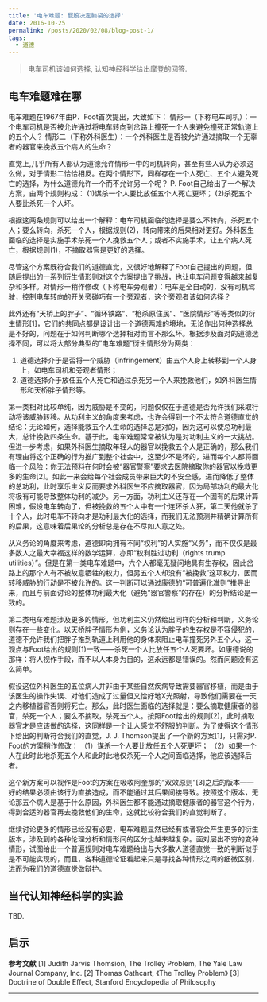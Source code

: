 ```yaml
---
title: '电车难题: 屁股决定脑袋的选择'
date: 2016-10-25
permalink: /posts/2020/02/08/blog-post-1/
tags:
  - 道德
---
```


 > 电车司机该如何选择, 认知神经科学给出摩登的回答.

## 电车难题难在哪

电车难题在1967年由P．Foot首次提出，大致如下：
情形一（下称电车司机）：一个电车司机是否被允许通过将电车转向到岔路上撞死一个人来避免撞死正常轨道上的五个人？
情形二（下称外科医生）：一个外科医生是否被允许通过摘取一个无辜者的器官来挽救五个病人的生命？

直觉上,几乎所有人都认为道德允许情形一中的司机转向，甚至有些人认为必须这么做，对于情形二恰恰相反。在两个情形下，同样存在一个人死亡、五个人避免死亡的选择，为什么道德允许一个而不允许另一个呢？
P. Foot自己给出了一个解决方案，由两个规则构成：
(1)谋杀一个人要比放任五个人死亡更坏；
(2)杀死五个人要比杀死一个人坏。

根据这两条规则可以给出一个解释：电车司机面临的选择是要么不转向，杀死五个人；要么转向，杀死一个人，根据规则(2)，转向带来的后果相对更好。外科医生面临的选择是实施手术杀死一个人挽救五个人；或者不实施手术，让五个病人死亡，根据规则(1)，不摘取器官是更好的选择。

尽管这个方案既符合我们的道德直觉，又很好地解释了Foot自己提出的问题，但随后提出的一系列衍生情形则对这个方案提出了挑战，也让电车问题变得越来越复杂和多样。对情形一稍作修改（下称电车旁观者）：电车是全自动的，没有司机驾驶，控制电车转向的开关旁碰巧有一个旁观者，这个旁观者该如何选择？ 

此外还有“天桥上的胖子”、“循环铁路”、“枪杀原住民”、“医院情形”等等类似的衍生情形[1]，它们的共同点都是设计出一个道德两难的境地，无论作出何种选择总是不好的，问题在于如何判断哪个选择相对而言不那么坏。根据涉及面对的道德选择不同，可以将大部分典型的“电车难题”衍生情形分为两类：
1.	道德选择介于是否将一个威胁（infringement）由五个人身上转移到一个人身上，如电车司机和旁观者情形；
2.	道德选择介于放任五个人死亡和通过杀死另一个人来挽救他们，如外科医生情形和天桥胖子情形等。

第一类相对比较单纯，因为威胁是不变的，问题仅仅在于道德是否允许我们采取行动将该威胁转移。从功利主义的角度来考虑，也许会得到一个不太符合道德直觉的结论：无论如何，选择能救五个人生命的选择总是对的，因为这可以使总功利最大，总计挽救四条生命。基于此，电车难题常常被认为是对功利主义的一大挑战。但进一步考虑，如果外科医生摘取年轻人的器官以挽救五个人是正确的，那么我们有理由将这个正确的行为推广到整个社会中，这至少不是坏的，进而每个人都将面临一个风险：你无法预料在何时会被“器官警察”要求去医院摘取你的器官以挽救更多的生命[2]。如此一来会给每个社会成员带来巨大的不安全感，进而降低了整体的总功利，此时享乐主义反而要求外科医生不应摘取器官，因为局部功利的最大化将极有可能导致整体功利的减少。另一方面，功利主义还存在一个固有的后果计算困难，假设电车转向了，但被挽救的五个人中有一个连环杀人狂，第二天他就杀了十个人，此时电车不转向才是功利最大化的选择，而我们无法预测并精确计算所有的后果，这意味着后果论的分析总是存在不尽如人意之处。

从义务论的角度来考虑，道德即向拥有不同“权利”的人实施“义务”，而不仅仅是最多数人之最大幸福这样的数学运算，亦即“权利胜过功利（rights trump utilities）”。但是在第一类电车难题中，六个人都毫无疑问地具有生存权，因此岔路上的那个人有不被故意牺牲的权力，但另五个人却没有“被挽救”这项权力，因而转移威胁的行动是不被允许的。这一判断可以通过康德的“可普遍化准则”推导出来，而且与前面讨论的整体功利最大化（避免“器官警察”的存在）的分析结论是一致的。

第二类电车难题涉及更多的情形，但功利主义仍然给出同样的分析和判断，义务论则存在一些变化。以天桥胖子情形为例，义务论认为胖子的生存权是不容侵犯的，道德不允许我们把胖子推到轨道上利用他的身体来阻止电车撞死另外五个人，这一观点与Foot给出的规则(1)一致——杀死一个人比放任五个人死要坏。如康德说的那样：将人视作手段，而不以人本身为目的，这永远都是错误的。然而问题没有这么简单。

假设这位外科医生的五位病人并非由于某些自然疾病导致需要器官移植，而是由于该医生的操作失误、对他们造成了过量但又恰好地X光照射，导致他们需要在一天之内移植器官否则将死亡。那么，此时医生面临的选择就是：要么摘取健康者的器官，杀死一个人；要么不摘取，杀死五个人。按照Foot给出的规则(2)，此时摘取器官才是应该做的选择，这同样是一个让人感觉不舒服的判断。为了使得这个情形下给出的判断符合我们的直觉，J. J. Thomson提出了一个新的方案[1]，只需对P. Foot的方案稍作修改：
（1）谋杀一个人要比放任五个人死更坏；
（2）如果一个人在此时此地杀死五个人和此时此地仅杀死一个人之间面临选择，他应该选择后者。

这个新方案可以视作是Foot的方案在吸收阿奎那的“双效原则”[3]之后的版本——好的结果必须由该行为直接造成，而不能通过其后果间接导致。按照这个版本，无论那五个病人是基于什么原因，外科医生都不能通过摘取健康者的器官这个行为，得到合适的器官再去挽救他们的生命，这就比较符合我们的直觉判断了。

继续讨论更多的情形已经没有必要，电车难题显然已经有或者将会产生更多的衍生版本，涉及到的各种伦理分析和情形间的区分也越来越复杂。面对层出不穷的变种情形，试图给出一个普遍规则对电车难题给出与大多数人道德直觉一致的判断似乎是不可能实现的，而且，各种道德论证看起来只是寻找各种情形之间的细微区别，进而为我们的道德直觉做辩护。

## 当代认知神经科学的实验

TBD.

## 启示


**参考文献**
[1] Judith Jarvis Thomsion, The Trolley Problem, The Yale Law Journal Company, Inc.
[2] Thomas Cathcart, 《The Trolley Problem》
[3] Doctrine of Double Effect, Stanford Encyclopedia of Philosophy





------